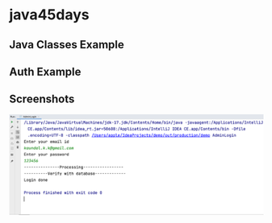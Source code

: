 # java45days





## Java Classes Example

## Auth Example
## Screenshots

<img src='https://github.com/codelabs-live/java45days/blob/master/screenshots/auth_class.png'  width=700, height=200/>
